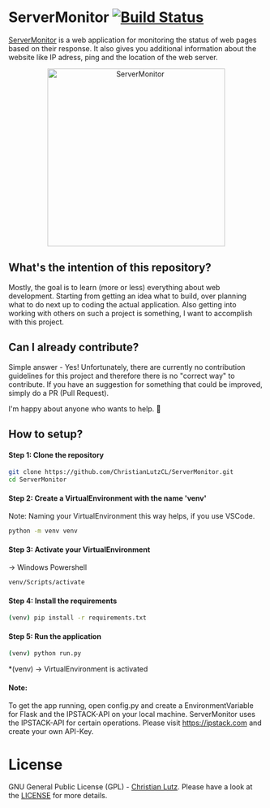 # ServerMonitor [![Build Status](https://travis-ci.org/ChristianLutzCL/ServerMonitor.svg?branch=master)](https://travis-ci.org/ChristianLutzCL/ServerMonitor)

[ServerMonitor](https://monitor.inspiredprogrammer.com) is a web application for monitoring the status of web pages based on their response. It also gives you additional information about the website like IP adress, ping and the location of the web server.

<p align="center">
  <img alt="ServerMonitor" src="https://i.imgur.com/abCnQsI.png" height="350">
</p>


## What's the intention of this repository?
Mostly, the goal is to learn (more or less) everything about web development.
Starting from getting an idea what to build, over planning what to do next up to coding the actual application.
Also getting into working with others on such a project is something, I want to accomplish with this project.



## Can I already contribute?
Simple answer - Yes!
Unfortunately, there are currently no contribution guidelines for this project and therefore there is no "correct way" to contribute.
If you have an suggestion for something that could be improved, simply do a PR (Pull Request).

I'm happy about anyone who wants to help. 💪



## How to setup?
#### Step 1: Clone the repository
```bash
git clone https://github.com/ChristianLutzCL/ServerMonitor.git
cd ServerMonitor
```

#### Step 2: Create a VirtualEnvironment with the name 'venv'
Note: Naming your VirtualEnvironment this way helps, if you use VSCode.
```bash
python -m venv venv
```

#### Step 3: Activate your VirtualEnvironment
 -> Windows Powershell
```bash
venv/Scripts/activate
```

#### Step 4: Install the requirements
```bash
(venv) pip install -r requirements.txt
``` 

#### Step 5: Run the application
```bash
(venv) python run.py
``` 

*(venv) -> VirtualEnvironment is activated


#### Note: 
To get the app running, open config.py and create a EnvironmentVariable for Flask and the IPSTACK-API on your local machine.
ServerMonitor uses the IPSTACK-API for certain operations. Please visit https://ipstack.com and create your own API-Key.


# License

GNU General Public License (GPL) - [Christian Lutz](https://github.com/christianlutzcl/). Please have a look at the [LICENSE](LICENSE) for more details.